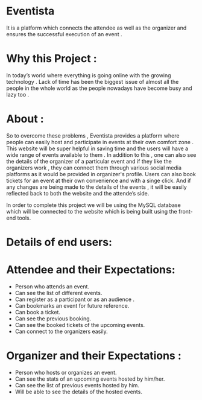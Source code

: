 # Eventista
It is a platform which connects the attendee as well as the organizer and ensures the successful execution of an event .

# Why this Project :

In today’s world where everything is going online with the growing technology . Lack of time has been the biggest issue of almost all the people in the whole world as the people nowadays have become busy and lazy too . 

# About :
So to overcome these problems , Eventista provides a platform where people can easily host and participate in events at their own comfort zone . This website will be super helpful in saving time and the users will have a wide range of events available to them . In addition to this , one can also see the details of the organizer of a particular event and if they like the organizers work , they can connect them through various social media platforms as it would be provided in organizer's profile. Users can also book tickets for an event at their own convenience and with a singe click. And if any changes are being made to the details of the events , it will be easily reflected back to both the website and the attende’s side. 

In order to complete this project we will be using the MySQL database which will be connected to the website which is being built using the front-end tools.

# Details of end users:


# Attendee and their Expectations:

-	Person who attends an event.
-	Can see the list of different events.
-	Can register as a participant or as an audience .
-	Can bookmarks an event for future reference.
-	Can book a ticket. 
-	Can see the previous booking.
-	Can see the booked tickets of the upcoming events.
-	Can connect to  the organizers easily. 



# Organizer and their Expectations :

-	Person who hosts or organizes an event.
-	Can see the stats of an upcoming events hosted by him/her.
-	Can see the list of previous events hosted by him.
-	Will be able to see the details of the hosted events.
